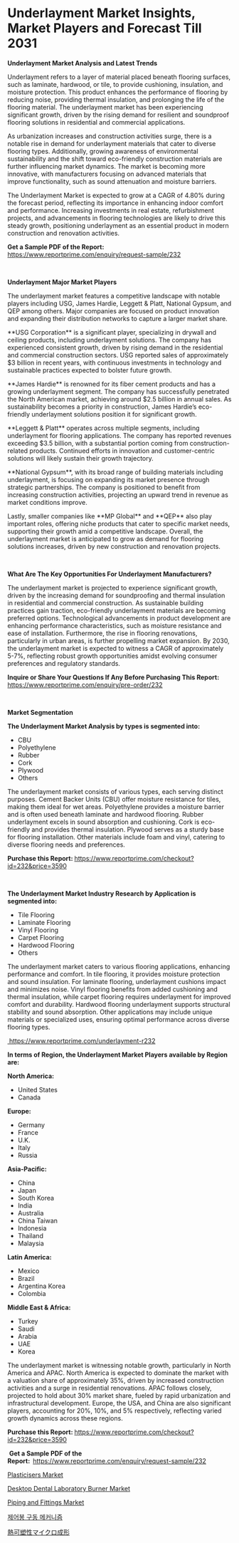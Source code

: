 <p><h1>Underlayment Market Insights, Market Players and Forecast Till 2031</h1></p><p><strong>Underlayment Market Analysis and Latest Trends</strong></p>
<p><p>Underlayment refers to a layer of material placed beneath flooring surfaces, such as laminate, hardwood, or tile, to provide cushioning, insulation, and moisture protection. This product enhances the performance of flooring by reducing noise, providing thermal insulation, and prolonging the life of the flooring material. The underlayment market has been experiencing significant growth, driven by the rising demand for resilient and soundproof flooring solutions in residential and commercial applications.</p><p>As urbanization increases and construction activities surge, there is a notable rise in demand for underlayment materials that cater to diverse flooring types. Additionally, growing awareness of environmental sustainability and the shift toward eco-friendly construction materials are further influencing market dynamics. The market is becoming more innovative, with manufacturers focusing on advanced materials that improve functionality, such as sound attenuation and moisture barriers.</p><p>The Underlayment Market is expected to grow at a CAGR of 4.80% during the forecast period, reflecting its importance in enhancing indoor comfort and performance. Increasing investments in real estate, refurbishment projects, and advancements in flooring technologies are likely to drive this steady growth, positioning underlayment as an essential product in modern construction and renovation activities.</p></p>
<p><strong>Get a Sample PDF of the Report:&nbsp;</strong> <a href="https://www.reportprime.com/enquiry/request-sample/232">https://www.reportprime.com/enquiry/request-sample/232</a></p>
<p>&nbsp;</p>
<p><strong>Underlayment Major Market Players</strong></p>
<p><p>The underlayment market features a competitive landscape with notable players including USG, James Hardie, Leggett & Platt, National Gypsum, and QEP among others. Major companies are focused on product innovation and expanding their distribution networks to capture a larger market share.</p><p>**USG Corporation** is a significant player, specializing in drywall and ceiling products, including underlayment solutions. The company has experienced consistent growth, driven by rising demand in the residential and commercial construction sectors. USG reported sales of approximately $3 billion in recent years, with continuous investments in technology and sustainable practices expected to bolster future growth.</p><p>**James Hardie** is renowned for its fiber cement products and has a growing underlayment segment. The company has successfully penetrated the North American market, achieving around $2.5 billion in annual sales. As sustainability becomes a priority in construction, James Hardie’s eco-friendly underlayment solutions position it for significant growth.</p><p>**Leggett & Platt** operates across multiple segments, including underlayment for flooring applications. The company has reported revenues exceeding $3.5 billion, with a substantial portion coming from construction-related products. Continued efforts in innovation and customer-centric solutions will likely sustain their growth trajectory.</p><p>**National Gypsum**, with its broad range of building materials including underlayment, is focusing on expanding its market presence through strategic partnerships. The company is positioned to benefit from increasing construction activities, projecting an upward trend in revenue as market conditions improve.</p><p>Lastly, smaller companies like **MP Global** and **QEP** also play important roles, offering niche products that cater to specific market needs, supporting their growth amid a competitive landscape. Overall, the underlayment market is anticipated to grow as demand for flooring solutions increases, driven by new construction and renovation projects.</p></p>
<p>&nbsp;</p>
<p><strong>What Are The Key Opportunities For Underlayment Manufacturers?</strong></p>
<p><p>The underlayment market is projected to experience significant growth, driven by the increasing demand for soundproofing and thermal insulation in residential and commercial construction. As sustainable building practices gain traction, eco-friendly underlayment materials are becoming preferred options. Technological advancements in product development are enhancing performance characteristics, such as moisture resistance and ease of installation. Furthermore, the rise in flooring renovations, particularly in urban areas, is further propelling market expansion. By 2030, the underlayment market is expected to witness a CAGR of approximately 5-7%, reflecting robust growth opportunities amidst evolving consumer preferences and regulatory standards.</p></p>
<p><strong>Inquire or Share Your Questions If Any Before Purchasing This Report:</strong> <a href="https://www.reportprime.com/enquiry/pre-order/232">https://www.reportprime.com/enquiry/pre-order/232</a></p>
<p>&nbsp;</p>
<p><strong>Market Segmentation</strong></p>
<p><strong>The Underlayment Market Analysis by types is segmented into:</strong></p>
<p><ul><li>CBU</li><li>Polyethylene</li><li>Rubber</li><li>Cork</li><li>Plywood</li><li>Others</li></ul></p>
<p><p>The underlayment market consists of various types, each serving distinct purposes. Cement Backer Units (CBU) offer moisture resistance for tiles, making them ideal for wet areas. Polyethylene provides a moisture barrier and is often used beneath laminate and hardwood flooring. Rubber underlayment excels in sound absorption and cushioning. Cork is eco-friendly and provides thermal insulation. Plywood serves as a sturdy base for flooring installation. Other materials include foam and vinyl, catering to diverse flooring needs and preferences.</p></p>
<p><strong>Purchase this Report:&nbsp;</strong><a href="https://www.reportprime.com/checkout?id=232&price=3590">https://www.reportprime.com/checkout?id=232&price=3590</a></p>
<p>&nbsp;</p>
<p><strong>The Underlayment Market Industry Research by Application is segmented into:</strong></p>
<p><ul><li>Tile Flooring</li><li>Laminate Flooring</li><li>Vinyl Flooring</li><li>Carpet Flooring</li><li>Hardwood Flooring</li><li>Others</li></ul></p>
<p><p>The underlayment market caters to various flooring applications, enhancing performance and comfort. In tile flooring, it provides moisture protection and sound insulation. For laminate flooring, underlayment cushions impact and minimizes noise. Vinyl flooring benefits from added cushioning and thermal insulation, while carpet flooring requires underlayment for improved comfort and durability. Hardwood flooring underlayment supports structural stability and sound absorption. Other applications may include unique materials or specialized uses, ensuring optimal performance across diverse flooring types.</p></p>
<p><a href="https://www.reportprime.com/underlayment-r232">&nbsp;https://www.reportprime.com/underlayment-r232</a></p>
<p><strong>In terms of Region, the Underlayment Market Players available by Region are:</strong></p>
<p>
    <p> <strong> North America: </strong>
        <ul>
            <li>United States</li>
            <li>Canada</li>
        </ul>
        </p> 
    <p> <strong> Europe: </strong>
        <ul>
            <li>Germany</li>
            <li>France</li>
            <li>U.K.</li>
            <li>Italy</li>
            <li>Russia</li>
        </ul>
        </p> 
    <p> <strong> Asia-Pacific: </strong>
        <ul>
            <li>China</li>
            <li>Japan</li>
            <li>South Korea</li>
            <li>India</li>
            <li>Australia</li>
            <li>China Taiwan</li>
            <li>Indonesia</li>
            <li>Thailand</li>
            <li>Malaysia</li>
        </ul>
        </p> 
    <p> <strong> Latin America: </strong>
        <ul>
            <li>Mexico</li>
            <li>Brazil</li>
            <li>Argentina Korea</li>
            <li>Colombia</li>
        </ul>
        </p> 
    <p> <strong> Middle East & Africa: </strong>
        <ul>
            <li>Turkey</li>
            <li>Saudi</li>
            <li>Arabia</li>
            <li>UAE</li>
            <li>Korea</li>
        </ul>
    </p>
    </p>
<p><p>The underlayment market is witnessing notable growth, particularly in North America and APAC. North America is expected to dominate the market with a valuation share of approximately 35%, driven by increased construction activities and a surge in residential renovations. APAC follows closely, projected to hold about 30% market share, fueled by rapid urbanization and infrastructural development. Europe, the USA, and China are also significant players, accounting for 20%, 10%, and 5% respectively, reflecting varied growth dynamics across these regions.</p></p>
<p><strong>Purchase this Report: </strong><a href="https://www.reportprime.com/checkout?id=232&price=3590">https://www.reportprime.com/checkout?id=232&price=3590</a></p>
<p>&nbsp;<strong>Get a Sample PDF of the Report:&nbsp;&nbsp;</strong><a href="https://www.reportprime.com/enquiry/request-sample/232">https://www.reportprime.com/enquiry/request-sample/232</a></p>
<p><strong></strong></p>
<p><p><a href="https://medium.com/@diengw5_68119/global-plasticisers-market-status-2024-2031-and-forecast-by-region-product-end-use-4b8e5720b5d4">Plasticisers Market</a></p><p><a href="https://www.linkedin.com/pulse/analyzing-desktop-dental-laboratory-burner-market-dynamics-kwaye?trackingId=Swpp65fAQbiYQP6fqWltIg%3D%3D">Desktop Dental Laboratory Burner Market</a></p><p><a href="https://medium.com/@diengw5_68119/piping-and-fittings-industry-forecast-market-shifts-and-strategic-imperatives-2024-2031-b463d4bd3f2c">Piping and Fittings Market</a></p><p><a href="https://medium.com/@staceyhilll73/%EC%A0%84%EC%84%B8%EA%B3%84-%EC%A0%9C%EC%96%B4%EB%B4%89-%EA%B5%AC%EB%8F%99-%EB%A9%94%EC%BB%A4%EB%8B%88%EC%A6%98-%EC%8B%9C%EC%9E%A5-%EA%B8%B0%ED%9A%8C-%EB%B0%8F-%EC%8B%9C%EC%9E%A5-%EB%8F%84%EC%A0%84-%EA%B3%BC%EC%A0%9C-2024-2031-1e602f273f1b">제어봉 구동 메커니즘</a></p><p><a href="https://medium.com/@cassianlinzjx/%E5%85%88%E9%A7%86%E7%9A%84%E6%88%90%E9%95%B7-%E3%82%B0%E3%83%AD%E3%83%BC%E3%83%90%E3%83%AB%E7%86%B1%E5%8F%AF%E5%A1%91%E6%80%A7%E3%83%9E%E3%82%A4%E3%82%AF%E3%83%AD%E6%88%90%E5%BD%A2%E5%B8%82%E5%A0%B4%E3%81%AE%E5%8B%95%E5%90%91%E5%88%86%E6%9E%90-2024%E5%B9%B4-2031%E5%B9%B4-aceadabbecbc">熱可塑性マイクロ成形</a></p></p>
